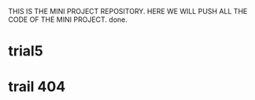 THIS IS THE MINI PROJECT REPOSITORY. HERE WE WILL PUSH ALL THE CODE OF THE MINI PROJECT.
done.
# trial5
# trail 404